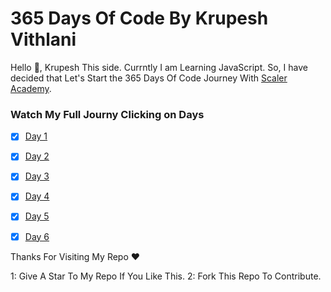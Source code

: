 # 365 Days Of Code By Krupesh Vithlani

Hello 👋, Krupesh This side. Currntly I am Learning JavaScript. So, I have decided that Let's Start the 365 Days Of Code Journey With [Scaler Academy](https://www.scaler.com/).

### Watch My Full Journy Clicking on Days

- [x] [Day 1](https://github.com/tkrupesh14/365DaysOfCode/tree/master/Day%201)
- [x] [Day 2](https://github.com/tkrupesh14/365DaysOfCode/tree/master/Day%202)
- [x] [Day 3](https://github.com/tkrupesh14/365DaysOfCode/tree/master/Day%203)
- [x] [Day 4](https://github.com/tkrupesh14/365DaysOfCode/tree/master/Day%204)
- [x] [Day 5](https://github.com/tkrupesh14/365DaysOfCode/tree/master/Day%205)
- [x] [Day 6](https://github.com/tkrupesh14/365DaysOfCode/tree/master/Day%206)


Thanks For Visiting My Repo ❤

1: Give A Star To My Repo If You Like This.
2: Fork This Repo To Contribute.
